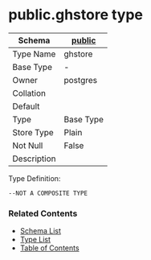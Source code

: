 # public.ghstore type

| Schema | [public](../../schemas/public.md) |
| ------ | ----------------------------------------------- |
| Type Name | ghstore |
| Base Type | - |
| Owner | postgres |
| Collation |  |
| Default |  |
| Type | Base Type |
| Store Type | Plain |
| Not Null | False |
| Description |  |

Type Definition:

```plpgsql
--NOT A COMPOSITE TYPE
```


### Related Contents
* [Schema List](../../schemas.md)
* [Type List](../../types.md)
* [Table of Contents](../../README.md)

